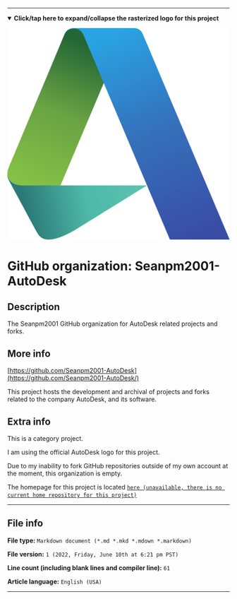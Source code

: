 
***

<!--
<details><summary><b lang="en">Click/tap here to expand/collapse the vectorized logo for this project</b></summary>

![MediaWiki_2003.svg failed to load. The file may be missing or corrupt. Check the file path for errors first.](/AdditionalInfo/2/Seanpm2001-AutoDesk/MediaWiki_2003.svg)

</details>
!-->

<details open><summary><b lang="en">Click/tap here to expand/collapse the rasterized logo for this project</b></summary>

![AutoDesk_Logo.png failed to load. The file may be missing or corrupt. Check the file path for errors first.](/AdditionalInfo/2/Seanpm2001-AutoDesk/AutoDesk_Logo.png)

</details>

# GitHub organization: Seanpm2001-AutoDesk

## Description

The Seanpm2001 GitHub organization for AutoDesk related projects and forks.

## More info

[https://github.com/Seanpm2001-AutoDesk](https://github.com/Seanpm2001-AutoDesk/)

This project hosts the development and archival of projects and forks related to the company AutoDesk, and its software.

## Extra info

This is a category project.

I am using the official AutoDesk logo for this project.

<!--
As of 2022, May 27th, I don't have any projects that use for this organization yet.
!-->

Due to my inability to fork GitHub repositories outside of my own account at the moment, this organization is empty.

The homepage for this project is located [`here (unavailable, there is no current home repository for this project)`](https://www.example.com)

<!--
There is no current home repository for this project.
!-->

***

## File info

**File type:** `Markdown document (*.md *.mkd *.mdown *.markdown)`

**File version:** `1 (2022, Friday, June 10th at 6:21 pm PST)`

**Line count (including blank lines and compiler line):** `61`

**Article language:** `English (USA)`

***
